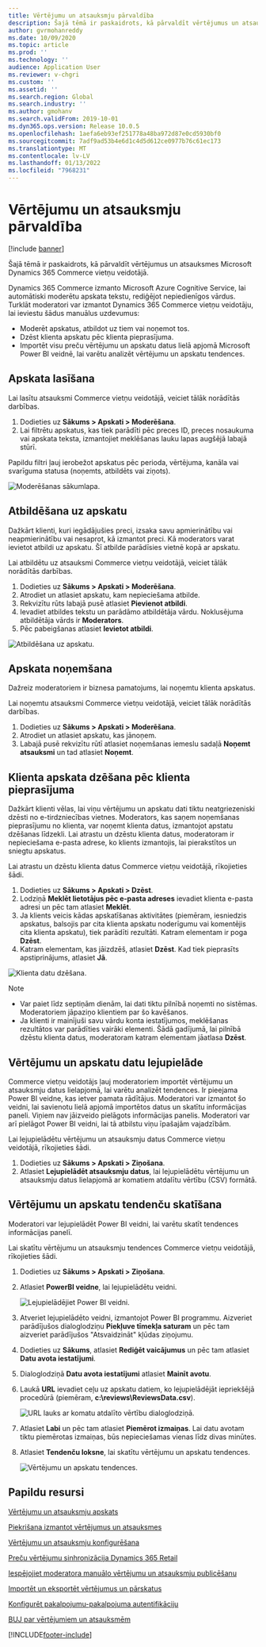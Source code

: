 ```yaml
---
title: Vērtējumu un atsauksmju pārvaldība
description: Šajā tēmā ir paskaidrots, kā pārvaldīt vērtējumus un atsauksmes Microsoft Dynamics 365 Commerce vietņu veidotājā.
author: gvrmohanreddy
ms.date: 10/09/2020
ms.topic: article
ms.prod: ''
ms.technology: ''
audience: Application User
ms.reviewer: v-chgri
ms.custom: ''
ms.assetid: ''
ms.search.region: Global
ms.search.industry: ''
ms.author: gmohanv
ms.search.validFrom: 2019-10-01
ms.dyn365.ops.version: Release 10.0.5
ms.openlocfilehash: 1aefa6eb93ef251778a48ba972d87e0cd5930bf0
ms.sourcegitcommit: 7adf9ad53b4e6d1c4d5d612ce0977b76c61ec173
ms.translationtype: MT
ms.contentlocale: lv-LV
ms.lasthandoff: 01/13/2022
ms.locfileid: "7968231"
---
```

# <a name="manage-ratings-and-reviews"></a>Vērtējumu un atsauksmju pārvaldība

[!include [banner](includes/banner.md)]

Šajā tēmā ir paskaidrots, kā pārvaldīt vērtējumus un atsauksmes Microsoft Dynamics 365 Commerce vietņu veidotājā.

Dynamics 365 Commerce izmanto Microsoft Azure Cognitive Service, lai automātiski moderētu apskata tekstu, rediģējot nepiedienīgos vārdus. Turklāt moderatori var izmantot Dynamics 365 Commerce vietņu veidotāju, lai ieviestu šādus manuālus uzdevumus:

- Moderēt apskatus, atbildot uz tiem vai noņemot tos.
- Dzēst klienta apskatu pēc klienta pieprasījuma.
- Importēt visu preču vērtējumu un apskatu datus lielā apjomā Microsoft Power BI veidnē, lai varētu analizēt vērtējumu un apskatu tendences.

## <a name="read-a-review"></a>Apskata lasīšana 

Lai lasītu atsauksmi Commerce vietņu veidotājā, veiciet tālāk norādītās darbības.

1. Dodieties uz **Sākums \> Apskati \> Moderēšana**.
1. Lai filtrētu apskatus, kas tiek parādīti pēc preces ID, preces nosaukuma vai apskata teksta, izmantojiet meklēšanas lauku lapas augšējā labajā stūrī.

Papildu filtri ļauj ierobežot apskatus pēc perioda, vērtējuma, kanāla vai svarīguma statusa (noņemts, atbildēts vai ziņots).

![Moderēšanas sākumlapa.](media/rnr-moderation-home.png) 

## <a name="respond-to-a-review"></a>Atbildēšana uz apskatu 

Dažkārt klienti, kuri iegādājušies preci, izsaka savu apmierinātību vai neapmierinātību vai nesaprot, kā izmantot preci. Kā moderators varat ievietot atbildi uz apskatu. Šī atbilde parādīsies vietnē kopā ar apskatu. 

Lai atbildētu uz atsauksmi Commerce vietņu veidotājā, veiciet tālāk norādītās darbības.

1. Dodieties uz **Sākums \> Apskati \> Moderēšana**.
1. Atrodiet un atlasiet apskatu, kam nepieciešama atbilde.
1. Rekvizītu rūts labajā pusē atlasiet **Pievienot atbildi**.
1. Ievadiet atbildes tekstu un parādāmo atbildētāja vārdu. Noklusējuma atbildētāja vārds ir **Moderators**.
1. Pēc pabeigšanas atlasiet **Ievietot atbildi**.

![Atbildēšana uz apskatu.](media/rnr-moderation-response.png) 

## <a name="take-down-a-review"></a>Apskata noņemšana 

Dažreiz moderatoriem ir biznesa pamatojums, lai noņemtu klienta apskatus. 

Lai noņemtu atsauksmi Commerce vietņu veidotājā, veiciet tālāk norādītās darbības.

1. Dodieties uz **Sākums \> Apskati \> Moderēšana**.
1. Atrodiet un atlasiet apskatu, kas jānoņem.
1. Labajā pusē rekvizītu rūtī atlasiet noņemšanas iemeslu sadaļā **Noņemt atsauksmi** un tad atlasiet **Noņemt**.
    
## <a name="delete-a-customers-reviews-at-the-customers-request"></a>Klienta apskata dzēšana pēc klienta pieprasījuma 

Dažkārt klienti vēlas, lai viņu vērtējumu un apskatu dati tiktu neatgriezeniski dzēsti no e-tirdzniecības vietnes. Moderators, kas saņem noņemšanas pieprasījumu no klienta, var noņemt klienta datus, izmantojot apstatu dzēšanas līdzekli. Lai atrastu un dzēstu klienta datus, moderatoram ir nepieciešama e-pasta adrese, ko klients izmantojis, lai pierakstītos un sniegtu apskatus. 

Lai atrastu un dzēstu klienta datus Commerce vietņu veidotājā, rīkojieties šādi.

1. Dodieties uz **Sākums \> Apskati \> Dzēst**.
1. Lodziņā **Meklēt lietotājus pēc e-pasta adreses** ievadiet klienta e-pasta adresi un pēc tam atlasiet **Meklēt**.
1. Ja klients veicis kādas apskatīšanas aktivitātes (piemēram, iesniedzis apskatus, balsojis par cita klienta apskatu noderīgumu vai komentējis cita klienta apskatu), tiek parādīti rezultāti. Katram elementam ir poga **Dzēst**.
1. Katram elementam, kas jāizdzēš, atlasiet **Dzēst**. Kad tiek pieprasīts apstiprinājums, atlasiet **Jā**. 
    
![Klienta datu dzēšana.](media/rnr-moderation-delete-reviews.png) 

> [!NOTE]
> - Var paiet līdz septiņām dienām, lai dati tiktu pilnībā noņemti no sistēmas. Moderatoriem jāpaziņo klientiem par šo kavēšanos.
> - Ja klienti ir mainījuši savu vārdu konta iestatījumos, meklēšanas rezultātos var parādīties vairāki elementi. Šādā gadījumā, lai pilnībā dzēstu klienta datus, moderatoram katram elementam jāatlasa **Dzēst**. 

## <a name="download-ratings-and-reviews-data"></a>Vērtējumu un apskatu datu lejupielāde

Commerce vietņu veidotājs ļauj moderatoriem importēt vērtējumu un atsauksmju datus lielapjomā, lai varētu analizēt tendences. Ir pieejama Power BI veidne, kas ietver pamata rādītājus. Moderatori var izmantot šo veidni, lai savienotu lielā apjomā importētos datus un skatītu informācijas paneli. Viņiem nav jāizveido pielāgots informācijas panelis. Moderatori var arī pielāgot Power BI veidni, lai tā atbilstu viņu īpašajām vajadzībām. 

Lai lejupielādētu vērtējumu un atsauksmju datus Commerce vietņu veidotājā, rīkojieties šādi.

1. Dodieties uz **Sākums \> Apskati \> Ziņošana**.
1. Atlasiet **Lejupielādēt atsauksmju datus**, lai lejupielādētu vērtējumu un atsauksmju datus lielapjomā ar komatiem atdalītu vērtību (CSV) formātā.

## <a name="view-ratings-and-reviews-trends"></a>Vērtējumu un apskatu tendenču skatīšana

Moderatori var lejupielādēt Power BI veidni, lai varētu skatīt tendences informācijas panelī.

Lai skatītu vērtējumu un atsauksmju tendences Commerce vietņu veidotājā, rīkojieties šādi.

1. Dodieties uz **Sākums \> Apskati \> Ziņošana**.
1. Atlasiet **PowerBI veidne**, lai lejupielādētu veidni.

    ![Lejupielādējiet Power BI veidni.](media/rnr-moderation-reports.png) 

1. Atveriet lejupielādēto veidni, izmantojot Power BI programmu. Aizveriet parādījušos dialoglodziņu **Piekļuve tīmekļa saturam** un pēc tam aizveriet parādījušos "Atsvaidzināt" kļūdas ziņojumu.
1. Dodieties uz **Sākums**, atlasiet **Rediģēt vaicājumus** un pēc tam atlasiet **Datu avota iestatījumi**.
1. Dialoglodziņā **Datu avota iestatījumi** atlasiet **Mainīt avotu**.
1. Laukā **URL** ievadiet ceļu uz apskatu datiem, ko lejupielādējāt iepriekšējā procedūrā (piemēram, **c:\\reviews\\ReviewsData.csv**).

    ![URL lauks ar komatu atdalīto vērtību dialoglodziņā.](media/rnr-powerbi-datasource-settings.png) 

1. Atlasiet **Labi** un pēc tam atlasiet **Piemērot izmaiņas**. Lai datu avotam tiktu piemērotas izmaiņas, būs nepieciešamas vienas līdz divas minūtes.
1. Atlasiet **Tendenču loksne**, lai skatītu vērtējumu un apskatu tendences.

    ![Vērtējumu un apskatu tendences.](media/rnr-powerbi-dashboard-template.png) 
    
## <a name="additional-resources"></a>Papildu resursi

[Vērtējumu un atsauksmju apskats](ratings-reviews-overview.md)

[Piekrišana izmantot vērtējumus un atsauksmes](opt-in-ratings-reviews.md)

[Vērtējumu un atsauksmju konfigurēšana](configure-ratings-reviews.md)

[Preču vērtējumu sinhronizācija Dynamics 365 Retail](sync-product-ratings.md)

[Iespējojiet moderatora manuālo vērtējumu un atsauksmju publicēšanu](manual-publish-rating-reviews.md)

[Importēt un eksportēt vērtējumus un pārskatus](import-export-reviews.md)

[Konfigurēt pakalpojumu-pakalpojuma autentifikāciju](service-to-service-auth.md)

[BUJ par vērtējumiem un atsauksmēm](ratings-reviews-faq.md)


[!INCLUDE[footer-include](../includes/footer-banner.md)]
